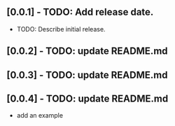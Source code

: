 ## [0.0.1] - TODO: Add release date.

* TODO: Describe initial release.
## [0.0.2] - TODO: update README.md

## [0.0.3] - TODO: update README.md


## [0.0.4] - TODO: update README.md
* add an example
